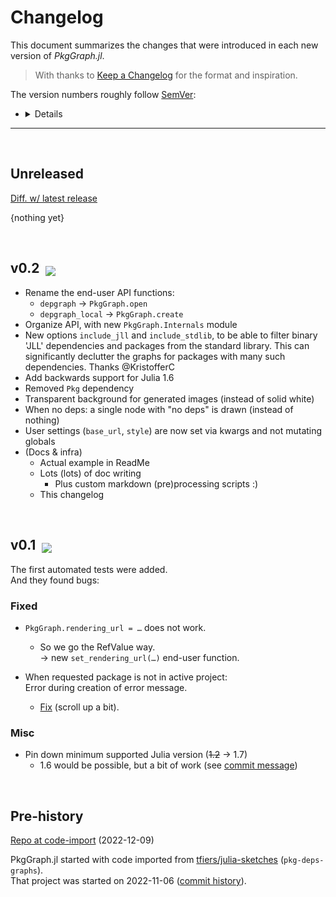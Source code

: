 
# Changelog

This document summarizes the changes that were introduced in each new version of _PkgGraph.jl_.

> With thanks to [Keep a Changelog](https://keepachangelog.com) for the format and inspiration.

The version numbers roughly follow [SemVer](https://semver.org/):
- <details>

  The version format is `major.minor.patch`,\
  with the latter two '`0`' if not specified.

  For versions ≥ 1.0, we try to guarantee the following:
    - `major` version increases are breaking
      - i.e. they can make existing code error;
    - `minor` version increases are not
      - i.e. they are backwards compatible.
    - `patch` versions are for e.g. bugfixes.
  
  <br>

  Before `v1` (so at `v0.x`), minor versions may be breaking too (and mostly are).
  </details>

-------------

<br>

## Unreleased

[Diff. w/ latest release][diff-unreleased]

<!--
Possible categories:
### Added
### Changed
### Fixed
### Deprecated  (for soon-to-be removed features)
### Removed
### Security
-->

{nothing yet}

[diff-unreleased]: https://github.com/tfiers/PkgGraph.jl/compare/v0.2...main

<br>

## v0.2  &nbsp;<sub>[![][v02-date-badge]][v02-release]</sub>

[v02-date-badge]: https://img.shields.io/badge/Released_on-2023--01--02-blue
[v02-release]: https://github.com/tfiers/PkgGraph.jl/releases/tag/v0.2.0

- Rename the end-user API functions:
  - `depgraph` → `PkgGraph.open`
  - `depgraph_local` → `PkgGraph.create`
- Organize API, with new `PkgGraph.Internals` module
- New options `include_jll` and `include_stdlib`, to be able to filter
  binary 'JLL' dependencies and packages from the standard library. This can
  significantly declutter the graphs for packages with many such dependencies.
  Thanks @KristofferC
- Add backwards support for Julia 1.6
- Removed `Pkg` dependency
- Transparent background for generated images (instead of solid white)
- When no deps: a single node with "no deps" is drawn (instead of nothing)
- User settings (`base_url`, `style`) are now set via kwargs and not mutating globals
- (Docs & infra)
  - Actual example in ReadMe
  - Lots (lots) of doc writing
    - Plus custom markdown (pre)processing scripts :)
  - This changelog


<br>

## v0.1  &nbsp;<sub>[![][v01-date-badge]][v01-release]</sub>

The first automated tests were added.\
And they found bugs:

### Fixed

- `PkgGraph.rendering_url = …` does not work.
    - So we go the RefValue way.\
      → new `set_rendering_url(…)` end-user function.

- When requested package is not in active project:\
  Error during creation of error message.
  - [Fix](https://github.com/tfiers/PkgGraph.jl/commit/f70e5aa#r92719993)
    (scroll up a bit).

### Misc

- Pin down minimum supported Julia version (~~1.2~~ → 1.7)
  - 1.6 would be possible, but a bit of work (see [commit message](https://github.com/tfiers/PkgGraph.jl/commit/2e39f84))

[v01-date-badge]: https://img.shields.io/badge/Released_on-2022--12--12-blue
[v01-release]: https://github.com/tfiers/PkgGraph.jl/releases/tag/v0.1



<br>

## Pre-history

[Repo at code-import][@import] (2022-12-09)

PkgGraph.jl started with code imported from [tfiers/julia-sketches][sketches]
(`pkg-deps-graphs`).\
That project was started on 2022-11-06 ([commit history][pre-hist]).

[@import]:  https://github.com/tfiers/PkgGraph.jl/tree/sketch-import
[sketches]: https://github.com/tfiers/julia-sketches
[pre-hist]: https://github.com/tfiers/julia-sketches/commits/main/pkg-deps-graph
